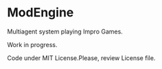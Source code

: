 # ModEngine
Multiagent system playing Impro Games.

Work in progress.

Code under MIT License.Please, review License file.
